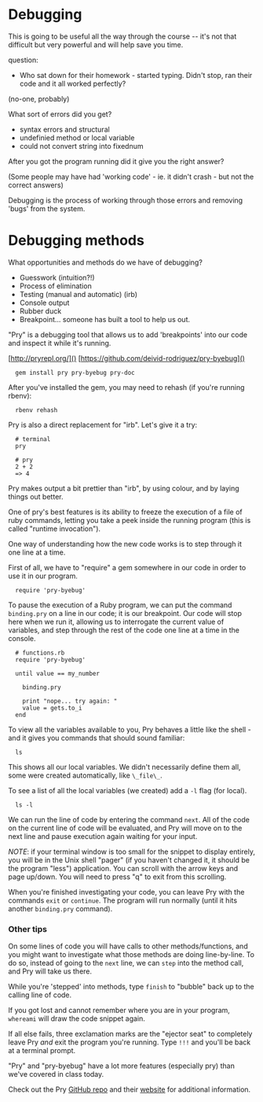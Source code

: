 # Debugging

This is going to be useful all the way through the course -- it's not that difficult but very powerful and will help save you time.

question:

  - Who sat down for their homework - started typing. Didn't stop, ran their code and it all worked perfectly?

(no-one, probably)

What sort of errors did you get?

  - syntax errors and structural
  - undefinied method or local variable
  - could not convert string into fixednum

After you got the program running did it give you the right answer?

(Some people may have had 'working code' - ie. it didn't crash - but not the correct answers)

Debugging is the process of working through those errors and removing 'bugs' from the system.


# Debugging methods

What opportunities and methods do we have of debugging?

  - Guesswork (intuition?!)
  - Process of elimination
  - Testing (manual and automatic) (irb)
  - Console output
  - Rubber duck
  - Breakpoint... someone has built a tool to help us out.

"Pry" is a debugging tool that allows us to add 'breakpoints' into our code and inspect it while it's running.

[http://pryrepl.org/]()
[https://github.com/deivid-rodriguez/pry-byebug]()

```
  gem install pry pry-byebug pry-doc
```

After you've installed the gem, you may need to rehash (if you're running rbenv):

```
  rbenv rehash
```

Pry is also a direct replacement for "irb". Let's give it a try:

```
  # terminal
  pry

  # pry
  2 + 2
  => 4
```

Pry makes output a bit prettier than "irb", by using colour, and by laying things out better.

One of pry's best features is its ability to freeze the execution of a file of ruby commands, letting you take a peek inside the running program (this is called "runtime invocation").

One way of understanding how the new code works is to step through it one line at a time.

First of all, we have to "require" a gem somewhere in our code in order to use it in our program.

```
  require 'pry-byebug'
```

To pause the execution of a Ruby program, we can put the command `binding.pry` on a line in our code; it is our breakpoint. Our code will stop here when we run it, allowing us to interrogate the current value of variables, and step through the rest of the code one line at a time in the console.

```
  # functions.rb
  require 'pry-byebug'

  until value == my_number

    binding.pry

    print "nope... try again: "
    value = gets.to_i
  end
```

To view all the variables available to you, Pry behaves a little like the shell - and it gives you commands that should sound familiar:

```
  ls
```

This shows all our local variables. We didn't necessarily define them all, some were created automatically, like `\_file\_`.

To see a list of all the local variables (we created) add a `-l`  flag (for local).

```
  ls -l
```

We can run the line of code by entering the command `next`. All of the code on the current line of code will be evaluated, and Pry will move on to the next line and pause execution again waiting for your input.

*NOTE*: if your terminal window is too small for the snippet to display entirely, you will be in the Unix shell "pager" (if you haven't changed it, it should be the program "less") application. You can scroll with the arrow keys and page up/down. You will need to press "q" to exit from this scrolling.

When you're finished investigating your code, you can leave Pry with the commands `exit` or `continue`. The program will run normally (until it hits another `binding.pry` command).


### Other tips

On some lines of code you will have calls to other methods/functions, and you might want to investigate what those methods are doing line-by-line. To do so, instead of going to the `next` line, we can `step` into the method call, and Pry will take us there.

While you're 'stepped' into methods, type `finish` to "bubble" back up to the calling line of code.

If you got lost and cannot remember where you are in your program, `whereami` will draw the code snippet again.

If all else fails, three exclamation marks are the "ejector seat" to completely leave Pry *and* exit the program you're running. Type `!!!` and you'll be back at a terminal prompt.

"Pry" and "pry-byebug" have a lot more features (especially pry) than we've covered in class today.

Check out the Pry [GitHub repo](https://github.com/pry/pry) and their [website](http://pryrepl.org/) for additional information.


